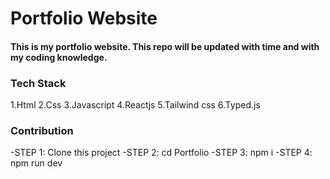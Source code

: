 # Portfolio Website

#### This is my portfolio website. This repo will be updated with time and with my coding knowledge.

### Tech Stack

1.Html
2.Css
3.Javascript
4.Reactjs
5.Tailwind css
6.Typed.js

### Contribution

-STEP 1: Clone this project
-STEP 2: cd Portfolio
-STEP 3: npm i
-STEP 4: npm run dev
